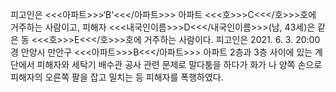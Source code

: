 피고인은 <<<아파트>>>‘B'<<</아파트>>> 아파트 <<<호>>>C<<</호>>>호에 거주하는 사람이고, 피해자 <<<내국인이름>>>D<<</내국인이름>>>(남, 43세)은 같은 동 <<<호>>>E<<</호>>>호에 거주하는 사람이다.
피고인은 2021. 6. 3. 20:00경 안양시 만안구 <<<아파트>>>B<<</아파트>>> 아파트 2층과 3층 사이에 있는 계단에서 피해자와 세탁기 배수관 공사 관련 문제로 말다툼을 하다가 화가 나 양쪽 손으로 피해자의 오른쪽 팔을 잡고 밀치는 등 피해자를 폭행하였다.
